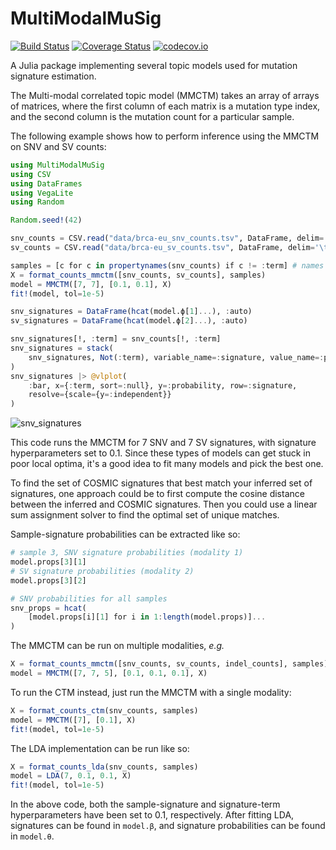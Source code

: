 # MultiModalMuSig

[![Build Status](https://travis-ci.com/shahcompbio/MultiModalMuSig.jl.svg?branch=master)](https://travis-ci.com/shahcompbio/MultiModalMuSig.jl) [![Coverage Status](https://coveralls.io/repos/github/shahcompbio/MultiModalMuSig.jl/badge.svg?branch=master)](https://coveralls.io/github/shahcompbio/MultiModalMuSig.jl?branch=master) [![codecov.io](http://codecov.io/github/shahcompbio/MultiModalMuSig.jl/coverage.svg?branch=master)](http://codecov.io/github/shahcompbio/MultiModalMuSig.jl?branch=master)

A Julia package implementing several topic models used for mutation signature estimation.

The Multi-modal correlated topic model (MMCTM) takes an array of arrays of matrices, where the first column of each matrix is a mutation type index, and the second column is the mutation count for a particular sample.

The following example shows how to perform inference using the MMCTM on SNV and SV counts:

```julia
using MultiModalMuSig
using CSV
using DataFrames
using VegaLite
using Random

Random.seed!(42)

snv_counts = CSV.read("data/brca-eu_snv_counts.tsv", DataFrame, delim='\t')
sv_counts = CSV.read("data/brca-eu_sv_counts.tsv", DataFrame, delim='\t')

samples = [c for c in propertynames(snv_counts) if c != :term] # names of columns with counts
X = format_counts_mmctm([snv_counts, sv_counts], samples)
model = MMCTM([7, 7], [0.1, 0.1], X)
fit!(model, tol=1e-5)

snv_signatures = DataFrame(hcat(model.ϕ[1]...), :auto)
sv_signatures = DataFrame(hcat(model.ϕ[2]...), :auto)

snv_signatures[!, :term] = snv_counts[!, :term]
snv_signatures = stack(
    snv_signatures, Not(:term), variable_name=:signature, value_name=:probability
)
snv_signatures |> @vlplot(
    :bar, x={:term, sort=:null}, y=:probability, row=:signature,
    resolve={scale={y=:independent}}
)
```
![snv_signatures](https://user-images.githubusercontent.com/381464/47934375-8a8cec80-dead-11e8-8cfe-fbde1911ddc1.png)

This code runs the MMCTM for 7 SNV and 7 SV signatures, with signature hyperparameters set to 0.1. Since these types of models can get stuck in poor local optima, it's a good idea to fit many models and pick the best one.

To find the set of COSMIC signatures that best match your inferred set of signatures, one approach could be to first compute the cosine distance between the inferred and COSMIC signatures. Then you could use a linear sum assignment solver to find the optimal set of unique matches.

Sample-signature probabilities can be extracted like so:

```julia
# sample 3, SNV signature probabilities (modality 1)
model.props[3][1]
# SV signature probabilities (modality 2)
model.props[3][2]

# SNV probabilities for all samples
snv_props = hcat(
	[model.props[i][1] for i in 1:length(model.props)]...
)
```

The MMCTM can be run on multiple modalities, *e.g.*

```julia
X = format_counts_mmctm([snv_counts, sv_counts, indel_counts], samples)
model = MMCTM([7, 7, 5], [0.1, 0.1, 0.1], X)
```

To run the CTM instead, just run the MMCTM with a single modality:

```julia
X = format_counts_ctm(snv_counts, samples)
model = MMCTM([7], [0.1], X)
fit!(model, tol=1e-5)
```

The LDA implementation can be run like so:

```julia
X = format_counts_lda(snv_counts, samples)
model = LDA(7, 0.1, 0.1, X)
fit!(model, tol=1e-5)
```

In the above code, both the sample-signature and signature-term hyperparameters have been set to 0.1, respectively. After fitting LDA, signatures can be found in `model.β`, and signature probabilities can be found in `model.θ`.
